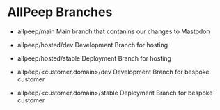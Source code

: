 AllPeep Branches
================

- allpeep/main Main branch that contanins our changes to Mastodon

- allpeep/hosted/dev Development Branch for hosting
- allpeep/hosted/stable Deployment Branch for hosting

- allpeep/<customer.domain>/dev Development Branch for bespoke customer
- allpeep/<customer.domain>/stable Deployment Branch for bespoke customer
